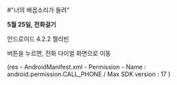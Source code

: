 #"너의 배꼽소리가 들려"

**5월 25일, 전화걸기**

안드로이드 4.2.2 젤리빈

버튼을 누르면, 전화 다이얼 화면으로 이동

(res - AndroidManifest.xml - Permission - Name : android.permission.CALL_PHONE / Max SDK version : 17 )